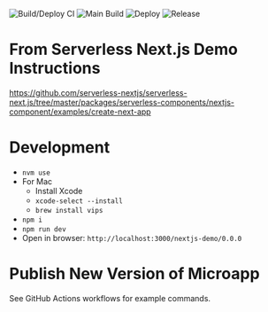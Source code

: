 ![Build/Deploy CI](https://github.com/pwrdrvr/serverless-nextjs-demo/actions/workflows/ci.yml/badge.svg) ![Main Build](https://github.com/pwrdrvr/serverless-nextjs-demo/actions/workflows/jsii.yml/badge.svg) ![Deploy](https://github.com/pwrdrvr/serverless-nextjs-demo/actions/workflows/deploy.yml/badge.svg) ![Release](https://github.com/pwrdrvr/serverless-nextjs-demo/actions/workflows/release.yml/badge.svg)

# From Serverless Next.js Demo Instructions

https://github.com/serverless-nextjs/serverless-next.js/tree/master/packages/serverless-components/nextjs-component/examples/create-next-app

# Development

- `nvm use`
- For Mac
  - Install Xcode
  - `xcode-select --install`
  - `brew install vips`
- `npm i`
- `npm run dev`
- Open in browser: `http://localhost:3000/nextjs-demo/0.0.0`


# Publish New Version of Microapp

See GitHub Actions workflows for example commands.
